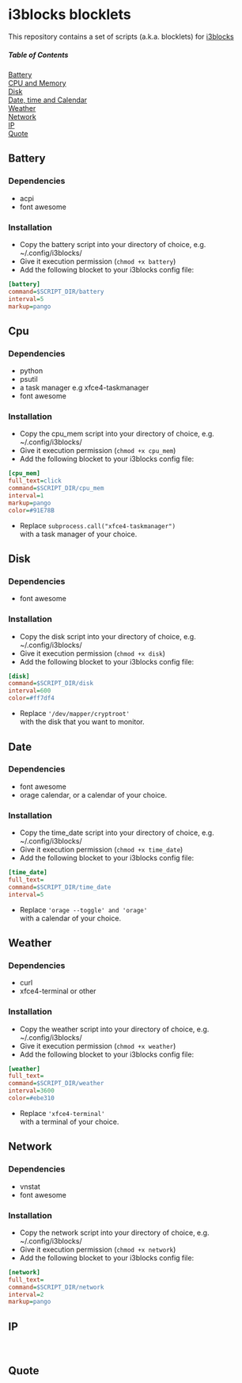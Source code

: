 # i3blocks blocklets
This repository contains a set of scripts (a.k.a. blocklets) for [i3blocks](https://github.com/vivien/i3blocks)
##### Table of Contents  
[Battery](#battery)
<br />
[CPU and Memory](#cpu)
<br />
[Disk](#disk)
<br />
[Date, time and Calendar](#date)
<br />
[Weather](#weather)
<br />
[Network](#network)
<br />
[IP](#ip)
<br />
[Quote](#quote)
<br />


## Battery  

### Dependencies
* acpi
* font awesome

### Installation  
* Copy the battery script into your directory of choice, e.g. ~/.config/i3blocks/
* Give it execution permission (`chmod +x battery`)
* Add the following blocket to your i3blocks config file:  
```ini
[battery]  
command=$SCRIPT_DIR/battery  
interval=5  
markup=pango  
```  


## Cpu  

### Dependencies
* python
* psutil
* a task manager e.g xfce4-taskmanager
* font awesome

### Installation  
* Copy the cpu_mem script into your directory of choice, e.g. ~/.config/i3blocks/
* Give it execution permission (`chmod +x cpu_mem`)
* Add the following blocket to your i3blocks config file:  
```ini
[cpu_mem]  
full_text=click  
command=$SCRIPT_DIR/cpu_mem  
interval=1  
markup=pango  
color=#91E78B
```
* Replace ```subprocess.call("xfce4-taskmanager")```  
with a task manager of your choice.    

## Disk  
### Dependencies
* font awesome

### Installation  
* Copy the disk script into your directory of choice, e.g. ~/.config/i3blocks/
* Give it execution permission (`chmod +x disk`)
* Add the following blocket to your i3blocks config file:  
```ini
[disk]    
command=$SCRIPT_DIR/disk  
interval=600    
color=#ff7df4
```
* Replace ```'/dev/mapper/cryptroot'```  
with the disk that you want to monitor.


## Date  
### Dependencies
* font awesome
* orage calendar, or a calendar of your choice.

### Installation  
* Copy the time_date script into your directory of choice, e.g. ~/.config/i3blocks/
* Give it execution permission (`chmod +x time_date`)
* Add the following blocket to your i3blocks config file:  
```ini
[time_date]   
full_text=
command=$SCRIPT_DIR/time_date  
interval=5    
```
* Replace ```'orage --toggle' and 'orage'```  
with a calendar of your choice.

## Weather  
### Dependencies
* curl
* xfce4-terminal or other

### Installation  
* Copy the weather script into your directory of choice, e.g. ~/.config/i3blocks/
* Give it execution permission (`chmod +x weather`)
* Add the following blocket to your i3blocks config file:  
```ini
[weather]   
full_text=
command=$SCRIPT_DIR/weather  
interval=3600
color=#ebe310
```
* Replace ```'xfce4-terminal'```  
with a terminal of your choice.

## Network  
### Dependencies
* vnstat
* font awesome

### Installation  
* Copy the network script into your directory of choice, e.g. ~/.config/i3blocks/
* Give it execution permission (`chmod +x network`)
* Add the following blocket to your i3blocks config file:  
```ini
[network]   
full_text=
command=$SCRIPT_DIR/network  
interval=2
markup=pango
```

## IP
<br />

## Quote
<br />
